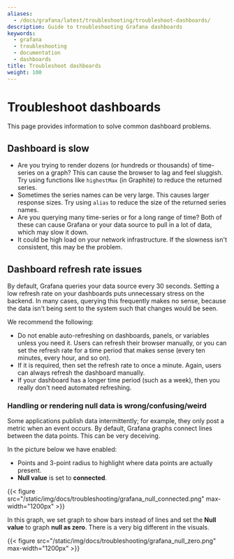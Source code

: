 ```yaml
---
aliases:
  - /docs/grafana/latest/troubleshooting/troubleshoot-dashboards/
description: Guide to troubleshooting Grafana dashboards
keywords:
  - grafana
  - troubleshooting
  - documentation
  - dashboards
title: Troubleshoot dashboards
weight: 100
---
```


# Troubleshoot dashboards

This page provides information to solve common dashboard problems.

## Dashboard is slow

- Are you trying to render dozens (or hundreds or thousands) of time-series on a graph? This can cause the browser to lag and feel sluggish. Try using functions like `highestMax` (in Graphite) to reduce the returned series.
- Sometimes the series names can be very large. This causes larger response sizes. Try using `alias` to reduce the size of the returned series names.
- Are you querying many time-series or for a long range of time? Both of these can cause Grafana or your data source to pull in a lot of data, which may slow it down.
- It could be high load on your network infrastructure. If the slowness isn't consistent, this may be the problem.

## Dashboard refresh rate issues

By default, Grafana queries your data source every 30 seconds. Setting a low refresh rate on your dashboards puts unnecessary stress on the backend. In many cases, querying this frequently makes no sense, because the data isn't being sent to the system such that changes would be seen.

We recommend the following:

- Do not enable auto-refreshing on dashboards, panels, or variables unless you need it. Users can refresh their browser manually, or you can set the refresh rate for a time period that makes sense (every ten minutes, every hour, and so on).
- If it is required, then set the refresh rate to once a minute. Again, users can always refresh the dashboard manually.
- If your dashboard has a longer time period (such as a week), then you really don't need automated refreshing.

### Handling or rendering null data is wrong/confusing/weird

Some applications publish data intermittently; for example, they only post a metric when an event occurs. By
default, Grafana graphs connect lines between the data points. This can be very deceiving.

In the picture below we have enabled:

- Points and 3-point radius to highlight where data points are actually present.
- **Null value** is set to **connected**.

{{< figure src="/static/img/docs/troubleshooting/grafana_null_connected.png" max-width="1200px" >}}

In this graph, we set graph to show bars instead of lines and set the **Null value** to graph **null as zero**. There is a very big different in the visuals.

{{< figure src="/static/img/docs/troubleshooting/grafana_null_zero.png" max-width="1200px" >}}
